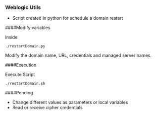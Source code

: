 ### Weblogic Utils

- Script created in python for schedule a domain restart

####Modify variables

Inside 

 `./restartDomain.py`
 
 Modify the domain name, URL, credentials and managed server names.

####Execution

Execute Script

 `./restartDomain.sh`

####Pending
- Change different values as parameters or local variables
- Read or receive cipher credentials 